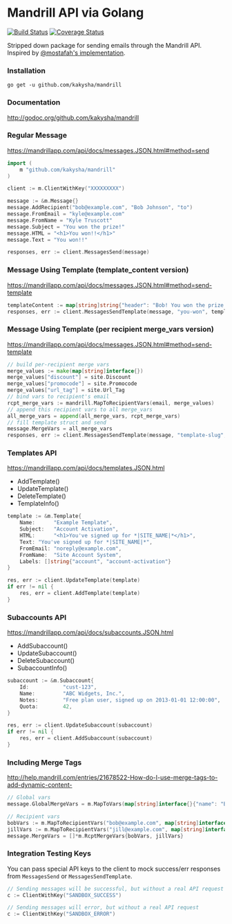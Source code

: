 # Mandrill API via Golang

[![Build Status](https://travis-ci.org/kakysha/mandrill.png?branch=master)](https://travis-ci.org/kakysha/mandrill) [![Coverage Status](https://coveralls.io/repos/kakysha/mandrill/badge.svg)](https://coveralls.io/r/kakysha/mandrill)

Stripped down package for sending emails through the Mandrill API. Inspired by [@mostafah's implementation](https://github.com/mostafah/mandrill).

### Installation

    go get -u github.com/kakysha/mandrill


### Documentation

http://godoc.org/github.com/kakysha/mandrill

### Regular Message

https://mandrillapp.com/api/docs/messages.JSON.html#method=send

```go
import (
    m "github.com/kakysha/mandrill"
)

client := m.ClientWithKey("XXXXXXXXX")

message := &m.Message{}
message.AddRecipient("bob@example.com", "Bob Johnson", "to")
message.FromEmail = "kyle@example.com"
message.FromName = "Kyle Truscott"
message.Subject = "You won the prize!"
message.HTML = "<h1>You won!!</h1>"
message.Text = "You won!!"

responses, err := client.MessagesSend(message)
```

### Message Using Template (template_content version)

https://mandrillapp.com/api/docs/messages.JSON.html#method=send-template

```go
templateContent := map[string]string{"header": "Bob! You won the prize!"}
responses, err := client.MessagesSendTemplate(message, "you-won", templateContent)
```

### Message Using Template (per recipient merge_vars version)

https://mandrillapp.com/api/docs/messages.JSON.html#method=send-template

```go
// build per-recipient merge vars
merge_values := make(map[string]interface{})
merge_values["discount"] = site.Discount
merge_values["promocode"] = site.Promocode
merge_values["url_tag"] = site.Url_Tag
// bind vars to recipient's email
rcpt_merge_vars := mandrill.MapToRecipientVars(email, merge_values)
// append this recipient vars to all merge_vars
all_merge_vars = append(all_merge_vars, rcpt_merge_vars)
// fill template struct and send
message.MergeVars = all_merge_vars
responses, err := client.MessagesSendTemplate(message, "template-slug", nil)
```

### Templates API

https://mandrillapp.com/api/docs/templates.JSON.html

- AddTemplate()
- UpdateTemplate()
- DeleteTemplate()
- TemplateInfo()

```go
template := &m.Template{
	Name:      "Example Template",
	Subject:   "Account Activation",
	HTML:      "<h1>You've signed up for *|SITE_NAME|*</h1>",
	Text: "You've signed up for *|SITE_NAME|*",
	FromEmail: "noreply@example.com",
	FromName:  "Site Account System",
	Labels: []string{"account", "account-activation"}
}

res, err := client.UpdateTemplate(template)
if err != nil {
	res, err = client.AddTemplate(template)
}
```

### Subaccounts API

https://mandrillapp.com/api/docs/subaccounts.JSON.html

- AddSubaccount()
- UpdateSubaccount()
- DeleteSubaccount()
- SubaccountInfo()

```go
subaccount := &m.Subaccount{
	Id:           "cust-123",
	Name:         "ABC Widgets, Inc.",
	Notes:        "Free plan user, signed up on 2013-01-01 12:00:00",
	Quota:        42,
}

res, err := client.UpdateSubaccount(subaccount)
if err != nil {
	res, err = client.AddSubaccount(subaccount)
}
```

### Including Merge Tags

http://help.mandrill.com/entries/21678522-How-do-I-use-merge-tags-to-add-dynamic-content-

```go
// Global vars
message.GlobalMergeVars = m.MapToVars(map[string]interface{}{"name": "Bob"})

// Recipient vars
bobVars := m.MapToRecipientVars("bob@example.com", map[string]interface{}{"name": "Bob"})
jillVars := m.MapToRecipientVars("jill@example.com", map[string]interface{}{"name": "Jill"})
message.MergeVars = []*m.RcptMergeVars{bobVars, jillVars}
```

### Integration Testing Keys

You can pass special API keys to the client to mock success/err responses from `MessagesSend` or `MessagesSendTemplate`.

```go
// Sending messages will be successful, but without a real API request
c := ClientWithKey("SANDBOX_SUCCESS")

// Sending messages will error, but without a real API request
c := ClientWithKey("SANDBOX_ERROR")
```


